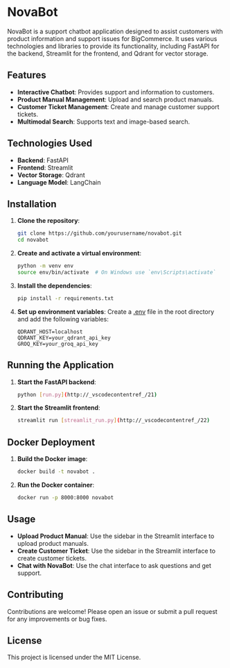# NovaBot

NovaBot is a support chatbot application designed to assist customers with product information and support issues for BigCommerce. It uses various technologies and libraries to provide its functionality, including FastAPI for the backend, Streamlit for the frontend, and Qdrant for vector storage.

## Features

- **Interactive Chatbot**: Provides support and information to customers.
- **Product Manual Management**: Upload and search product manuals.
- **Customer Ticket Management**: Create and manage customer support tickets.
- **Multimodal Search**: Supports text and image-based search.

## Technologies Used

- **Backend**: FastAPI
- **Frontend**: Streamlit
- **Vector Storage**: Qdrant
- **Language Model**: LangChain


## Installation

1. **Clone the repository**:
    ```sh
    git clone https://github.com/yourusername/novabot.git
    cd novabot
    ```

2. **Create and activate a virtual environment**:
    ```sh
    python -m venv env
    source env/bin/activate  # On Windows use `env\Scripts\activate`
    ```

3. **Install the dependencies**:
    ```sh
    pip install -r requirements.txt
    ```

4. **Set up environment variables**:
    Create a [.env](http://_vscodecontentref_/20) file in the root directory and add the following variables:
    ```
    QDRANT_HOST=localhost
    QDRANT_KEY=your_qdrant_api_key
    GROQ_KEY=your_groq_api_key
    ```

## Running the Application

1. **Start the FastAPI backend**:
    ```sh
    python [run.py](http://_vscodecontentref_/21)
    ```

2. **Start the Streamlit frontend**:
    ```sh
    streamlit run [streamlit_run.py](http://_vscodecontentref_/22)
    ```

## Docker Deployment

1. **Build the Docker image**:
    ```sh
    docker build -t novabot .
    ```

2. **Run the Docker container**:
    ```sh
    docker run -p 8000:8000 novabot
    ```

## Usage

- **Upload Product Manual**: Use the sidebar in the Streamlit interface to upload product manuals.
- **Create Customer Ticket**: Use the sidebar in the Streamlit interface to create customer tickets.
- **Chat with NovaBot**: Use the chat interface to ask questions and get support.

## Contributing

Contributions are welcome! Please open an issue or submit a pull request for any improvements or bug fixes.

## License

This project is licensed under the MIT License.